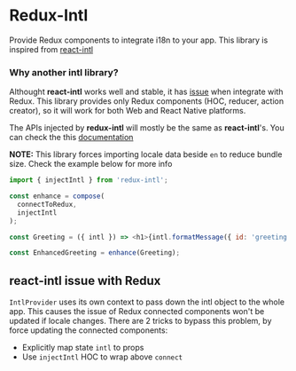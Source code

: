 # Redux-Intl
Provide Redux components to integrate i18n to your app. This library is inspired from [react-intl](https://github.com/yahoo/react-intl)

### Why another intl library?
Althought **react-intl** works well and stable, it has [issue][Issue] when integrate with Redux. This library provides only Redux components (HOC, reducer, action creator), so it will work for both Web and React Native platforms.

The APIs injected by **redux-intl** will mostly be the same as **react-intl**'s. You can check the this [documentation](https://github.com/yahoo/react-intl/wiki/API)

**NOTE:** This library forces importing locale data beside `en` to reduce bundle size. Check the example below for more info

```js
import { injectIntl } from 'redux-intl';

const enhance = compose(
  connectToRedux,
  injectIntl
);

const Greeting = ({ intl }) => <h1>{intl.formatMessage({ id: 'greeting' }, { name: 'world' })}</h1>;

const EnhancedGreeting = enhance(Greeting);
```

react-intl issue with Redux
---------------------------
`IntlProvider` uses its own context to pass down the intl object to the whole app. This causes the issue of Redux connected components won't be updated if locale changes. There are 2 tricks to bypass this problem, by force updating the connected components:
* Explicitly map state `intl` to props
* Use `injectIntl` HOC to wrap above `connect`

[Issue]: https://github.com/Thinkei/eh-redux-intl#react-intl-issue-with-redux
